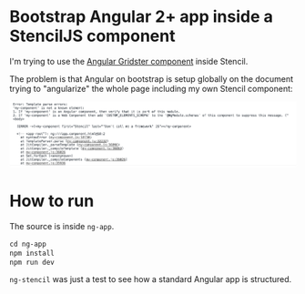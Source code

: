 # Bootstrap Angular 2+ app inside a StencilJS component

I'm trying to use the [Angular Gridster component](https://github.com/tiberiuzuld/angular-gridster2) inside Stencil.

The problem is that Angular on bootstrap is setup globally on the document trying to "angularize" the whole page including my own Stencil component:

![image](https://raw.githubusercontent.com/bitflower/ng-stencil/master/prob.png)

# How to run

The source is inside `ng-app`. 

```terminal
cd ng-app
npm install
npm run dev
```

`ng-stencil` was just a test to see how a standard Angular app is structured.